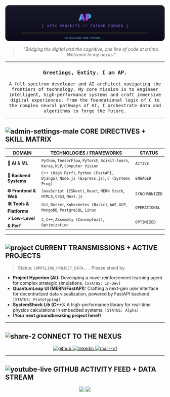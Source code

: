 <div align="center">

  <!-- === AP_BANNER.SVG === -->
  <!-- This path assumes ap_banner.svg is in the root of this repository -->
  <img src="https://github.com/apfine/apfine/blob/9645498e94d0b7a1dfd6ab0d49b21a7b9f6ec58f/ap_banner.svg" alt="AP - Apex Projects Banner" />

  <br>

  <blockquote>
    <p><em>"Bridging the digital and the cognitive, one line of code at a time. Welcome to my nexus."</em></p>
  </blockquote>

  ---

  <h3><samp> Greetings, Entity. I am <strong>AP</strong>. </samp></h3>
  <p><samp>
    A full-spectrum developer and AI architect navigating the frontiers of technology. My core mission is to engineer intelligent, high-performance systems and craft immersive digital experiences. From the foundational logic of C to the complex neural pathways of AI, I orchestrate data and algorithms to forge the future.
  </samp></p>

</div>

---

## <picture><img width="50" height="50" src="https://img.icons8.com/pulsar-gradient/50/admin-settings-male.png" alt="admin-settings-male"/></picture> CORE DIRECTIVES  + SKILL MATRIX

<div align="center">

| DOMAIN                 | TECHNOLOGIES / FRAMEWORKS                                                                 | STΛTUS        |
|------------------------|-------------------------------------------------------------------------------------------|----------------|
| **🧠 AI & ML**         | `Python`, `TensorFlow`, `PyTorch`, `Scikit-learn`, `Keras`, `NLP`, `Computer Vision`        | `ACTIVE`       |
| **🚀 Backend Systems** | `C++ (High Perf)`, `Python (FastAPI, Django)`, `Node.js (Express.js)`, `C (Systems Prog)` | `ENGAGED`      |
| **🌐 Frontend & Web**  | `JavaScript (ESNext)`, `React`, `MERN Stack`, `HTML5`, `CSS3`, `Next.js`                   | `SYNCHRONIZED` |
| **🛠️ Tools & Platforms** | `Git`, `Docker`, `Kubernetes (Basic)`, `AWS`, `GCP`, `MongoDB`, `PostgreSQL`, `Linux`    | `OPERATIONAL`  |
| **⚡️ Low-Level & Perf**| `C`, `C++`, `Assembly (Conceptual)`, `Optimization`                                         | `OPTIMIZED`    |

</div>

---

## <picture><img width="64" height="64" src="https://img.icons8.com/nolan/64/project.png" alt="project"/></picture> CURRENT TRANSMISSIONS + ACTIVE PROJECTS

> Status: `COMPILING_PROJECT_DATA...` Please stand by.

*   **Project Hyperion (AI):** Developing a novel reinforcement learning agent for complex strategic simulations. `[STATUS: In-Dev]`
*   **QuantumLeap UI (MERN/FastAPI):** Crafting a next-gen user interface for decentralized data visualization, powered by FastAPI backend. `[STATUS: Prototyping]`
*   **SystemShock Lib (C++):** A high-performance library for real-time physics calculations in embedded systems. `[STATUS: Alpha]`
*   **(Your next groundbreaking project here!)**

---

## <picture><img width="48" height="48" src="https://img.icons8.com/fluency/48/share-2.png" alt="share-2"/></picture> CONNECT TO THE NEXUS

<div align="center">

  <a href="https://github.com/apfine" target="_blank">
    <img width="50" height="50" src="https://img.icons8.com/3d-fluency/50/github.png" alt="github"/>
  </a>
  <a href="https://linkedin.com/in/YOUR_LINKEDIN" target="_blank">
    <img width="48" height="48" src="https://img.icons8.com/fluency/48/linkedin.png" alt="linkedin"/>
  </a>
  <a href="mailto:YOUR_EMAIL@example.com" target="_blank">
    <img width="48" height="48" src="https://img.icons8.com/fluency/48/mail--v1.png" alt="mail--v1"/>
  </a>
  <!-- Add other relevant links: Portfolio, Twitter, etc. -->
  <!-- Example:
  <a href="https://your-portfolio.com" target="_blank">
    <img src="https://img.shields.io/badge/Portfolio-00FFFF?style=for-the-badge&logo=react&logoColor=black&labelColor=FF00FF" alt="Portfolio">
  </a>
  -->

</div>

---

## <picture><img width="50" height="50" src="https://img.icons8.com/ios/50/youtube-live.png" alt="youtube-live"/></picture> GITHUB ACTIVITY FEED +  DATA STREAM

<!-- GitHub Stats Cards - Update `?username=YOUR_USERNAME` -->
<div align="center">
  <img height="180em" src="https://github-readme-stats.vercel.app/api?username=apfine&show_icons=true&theme=radical&include_all_commits=true&count_private=true&rank_icon=github"/>
  <img height="180em" src="https://github-readme-stats.vercel.app/api/top-langs/?username=apfine&layout=compact&langs_count=8&theme=moltack&card_width=320"/>
</div>


